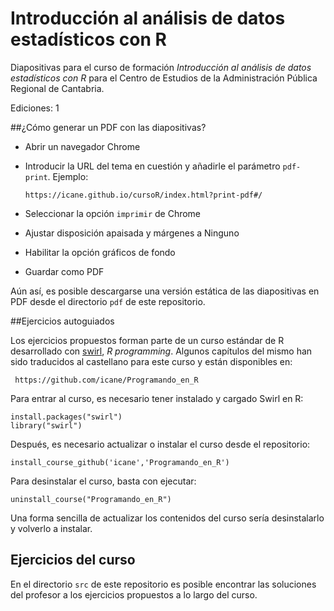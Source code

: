 # Introducción al análisis de datos estadísticos con R
Diapositivas para el curso de formación *Introducción al análisis de datos estadísticos con R* para el Centro de Estudios de la Administración Pública Regional de Cantabria.

Ediciones: 1

##¿Cómo generar un PDF con las diapositivas?

- Abrir un navegador Chrome
- Introducir la URL del tema en cuestión y añadirle el parámetro `pdf-print`. Ejemplo:

      https://icane.github.io/cursoR/index.html?print-pdf#/

- Seleccionar la opción `imprimir` de Chrome 
- Ajustar disposición apaisada y márgenes a Ninguno
- Habilitar la opción gráficos de fondo
- Guardar como PDF

Aún así, es posible descargarse una versión estática de las diapositivas en PDF desde el directorio `pdf` de este repositorio.

##Ejercicios autoguiados

Los ejercicios propuestos forman parte de un curso estándar de R desarrollado con [swirl](http://swirlstats.com/), *R programming*. Algunos capítulos del mismo han sido traducidos al castellano para este curso y están disponibles en:  

     https://github.com/icane/Programando_en_R

Para entrar al curso, es necesario tener instalado y cargado Swirl en R:

    install.packages("swirl")
    library("swirl")

Después, es necesario actualizar o instalar el curso desde el repositorio:

    install_course_github('icane','Programando_en_R')

Para desinstalar el curso, basta con ejecutar:

    uninstall_course("Programando_en_R")

Una forma sencilla de actualizar los contenidos del curso sería desinstalarlo y volverlo a instalar.

## Ejercicios del curso

En el directorio `src` de este repositorio es posible encontrar las soluciones del profesor a los ejercicios propuestos a lo largo del curso.

